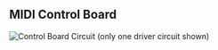 ## MIDI Control Board

![Control Board Circuit (only one driver circuit shown)](https://github.com/crunchysteve/SoleBot/images/CircuitDiagram.png)